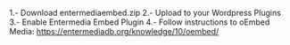 1.- Download entermediaembed.zip
2.- Upload to your Wordpress Plugins
3.- Enable Entermedia Embed Plugin
4.- Follow instructions to oEmbed Media: https://entermediadb.org/knowledge/10/oembed/
